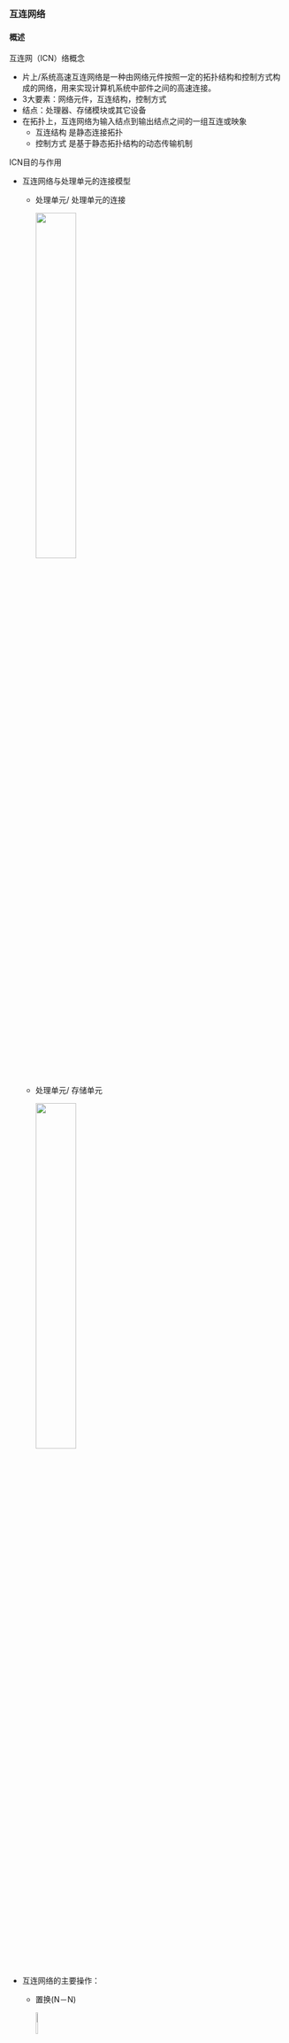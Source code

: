 ### 互连网络

#### 概述

互连网（ICN）络概念

* 片上/系统高速互连网络是一种由网络元件按照一定的拓扑结构和控制方式构成的网络，用来实现计算机系统中部件之间的高速连接。
* 3大要素：网络元件，互连结构，控制方式
* 结点：处理器、存储模块或其它设备
* 在拓扑上，互连网络为输入结点到输出结点之间的一组互连或映象
  * 互连结构  是静态连接拓扑
  * 控制方式 是基于静态拓扑结构的动态传输机制



ICN目的与作用

* 互连网络与处理单元的连接模型

  * 处理单元/ 处理单元的连接

    <img src="https://img-blog.csdnimg.cn/20201225162649764.png" width="40%"/>

  * 处理单元/ 存储单元

    <img src="https://img-blog.csdnimg.cn/20201225162711618.png" width="40%" />

* 互连网络的主要操作：

  * 置换(N－N)

    <img src="https://img-blog.csdnimg.cn/20201225162739201.png" width="10%"/>

  * 广播(1 － N)

    <img src="https://img-blog.csdnimg.cn/20201225162801365.png" width="10%" />

  * 选播(1 － N’)

    <img src="https://img-blog.csdnimg.cn/20201225162824815.png" width="10%" />



互连网络的结构参数

* 网络通常是用有向边或无向边连接有限个结点的图来表示。 
* 互连网络的主要特性参数有：
  * 网络规模N：网络中结点的个数。
    * 表示该网络所能连接的部件的数量。
  * 结点度d：与结点相连接的边数（通道数），包括入度和出度。
    * 进入结点的边数叫 入度 。
    * 从结点出来的边数叫 出度
  * 结点距离：对于网络中的任意两个结点，从一个结点出发到另一个结点终止所需要跨越的边数的最小值。
  * 网络直径D：网络中任意两结点间距离的最大值。
    * 网络直径应当尽可能地小。
  * 等分宽度b：把由N个结点构成的网络切成结点数相同（N/2）的两半，在各种切法中，沿切口边数的最小值。
    * 线等分宽度：B ＝b  × w ， w 为通道宽度（用位表示）
    * 该参数主要反映了网络最大流量。
  * 对称性：从任何结点看到的拓扑结构都相同的网络称为对称网络。 对称网络比较容易实现，编程也比较容易。



互连网络的性能指标（时延和带宽）

* 通信时延
  * 指从源结点到目的结点传送一条消息所需的总时间。
  * = 软件开销+ 通道时延+ 选路时延+竞争时延 竞争时延
  * 通信延迟 = 发送开销+ 飞行时间 + 数据包大小/带宽 +接收开销
* 网络时延
  * 通道时延与选路时延的和。
  * 由网络硬件特征决定，与程序行为和网络传输状态无关。
* 端口带宽
  * 对于互连网络中任意一个端口来说，其端口带宽是指单位时间内从该端口传送到其他端口的最大信息量。
* 聚集带宽
  * 网络从一半结点向另一半结点传输时，单位时间内能够传送的最大信息量



#### 互连函数

互联函数概念

* 互连函数反映了网络输入数组和输出数组之间对应的置换，关系或排列关系（置换函数或排列函数）。

* 变量x：输入（设x=0，1，…，N－1）
  * 函数f(x)：输出

* 通过数学表达式描述输入端号与输出端号的连接关系。
  * 即在互连函数f的作用下，输入端x连接到输出端f(x)。



表示方式

* 四种

  * 枚举法 

    <img src="https://img-blog.csdnimg.cn/20201225161206186.png" width="10%"/>

  * 开关状态图 

    <img src="https://img-blog.csdnimg.cn/20201225161236159.png" width="15%" />

  * 列表法 

    <img src="https://img-blog.csdnimg.cn/20201225162603160.png" width="15%" />

  * 循环函数

    * 即：（$x_0$ $x_1$  $x_2$ … $x_{j-1}$ ）；表示： f($x_0$)=$x_1$ ，f($x_1$)=$x_2$ ，…，f($x_{j-1}$)=$x_0$，j 称为该循环的长度。
    * 设n=$log_2^N$，则可以用n位二进制来表示N个输入端和输出端的二进制地址，互连函数表示为：f（$x_{n-1}$ $x_{n-2}$ … $x_1$ $x_0$ ）

* 一个网络通过开关切换可以形成多个映射关系，所以要用“互连函数族”来定义一个网络。



#### 常用函数

* 说明：这里的输入指的输入口的二进制串，比如从 4 号输入，那么 100 经过反位序函数后 001 ，那么从 1 号端口输出



恒等函数

* 实现同号输入端和输出端之间的连接。
* I（xn-1 xn-2 …x1 x0 ）= xn-1 xn-2 …x1 x0



交换函数

* 实现二进制地址编码中第k位互反的输入端与输出端之间的连接。
* 交换函数主要用于构造立方体互连网络和各种超立方体互连网络。



均匀洗牌函数

* 将输入端分成数目相等的两半，前一半和后一半按类似均匀混洗扑克牌的方式交叉地连接到输出端（输出端相当于混洗的结果）。
* 也称为混洗函数（置换）， 混洗函数（置换），shuffle函数
* 即把输入端的 二进制编号循环左移一位 。



碟式函数

* 把输入端的二进制编号的最高位与最低位互换位置，便得到了输出端的编号。
* 蝶式变换与交换变换的多级组合是构成多级立方体网络的基础。



反位序函数

* 将输入端二进制编号的位序颠倒过来求得相应输出端的编号。



 移数函数

* 将各输入端都错开一定的位置（模N）后连到输出端。



PM2I函数

* 一种移数函数，将各输入端都错开一定的位置（模N）后连到输出端。
* PM2I互连网络共有2n个互连函数。





#### 静态互联网络

互连网络通常可以分为两大类：

* 静态互连网络
  * 各结点之间有固定的连接通路、且在运行中不能改变的网络。
* 动态互连网络
  * 由交换开关构成、可按运行程序的要求动态地改变连接状态的网络。



1、2维互连函数

* 线性阵列
  * 一种一维的线性网络，其中N个结点用N-1个链路连成一行。
* 环和带弦环
  * 环：用一条附加链路将线性阵列的两个端点连接起来而构成。可以单向工作，也可以双向工作。
  * 带弦环 增加的链路愈多，结点度愈高，网络直径就愈小。
  * 全连接网络
* 循环移数网络
  * 通过在环上每个结点到所有与其距离为2的整数幂的结点之间都增加一条附加链而构成。

* 树形和星形
  * 树形：一般，一棵k层完全平衡的二叉树有N=$2^k$ -1个结点。
  * 星形：结点度较高，为N－1
  * 胖树形
* 网格形和环网形
  * 一个由N=$n^k$ 个 结点构成的k 维网格形网络（每维n 个结点）的内部结点度d=2k ，网络直径D=k(n-1) 。 
  * 环形网：把2 维网格形网络的每一行的两个端结点连接起来，把每一列的两个端结点也连接起来。
* Illiac网络
  * 把2 维网格形网络的每一列的两个端结点连接起来，再把每一行的尾结点与下一行的头结点连接起来，并把最后一行的尾结点与第一行的头结点连接起来。





超立方体和寻径

* 一种二元n-立方体结构
  *  一般来说，一个二元n-立方体由N=$2^n$ 个结点组成，它们分布在n维上，每维有两个结点。
* 确定性寻径和自适应寻径
  * 确定性寻径：通信路径完全由源结点地址和目的地址来决定，也就是说，寻径路径是预先唯一地确定好了的，而与网络的状况无关
    * 二维网格网络的 二维网格网络的X-Y寻径 
    * N 元超方体的E-cube寻径
  * 自适应寻径：通信的通路每一次都要根据资源或者网络的情况来选择。
    * 具有拥塞控制，可以避开拥挤的或者有故障的结点，使网络的利用率得到改进
    * 例如： TCP/IP网络 



二维网格网络的X-Y寻径

* 先沿X 维方向进行寻径，然后再沿Y 维方向寻找路径
  * 任意一个 源结点： s= （x 1 ， y 1 ）、任意一个 目的结点： d=（x 2 ， y 2 ）
  * 从s 出发，先沿X 轴方向前进，直到找到d  所在的列x2 ；
  * 然后再沿Y 轴方向前进，直到找到目标结点（ x 2 ， y 2 ）
